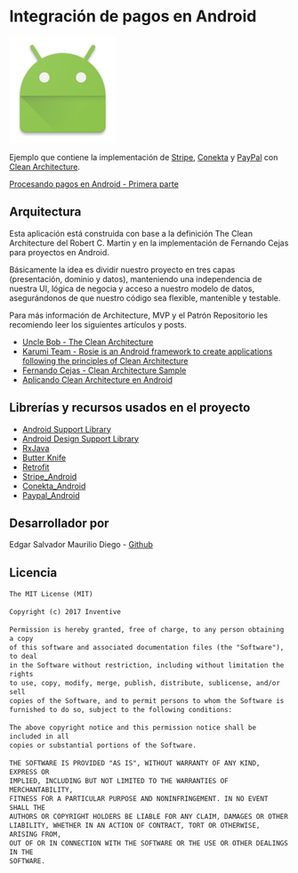 # Integración de pagos en Android
 
![Icon Urbvan](./app/src/main/res/mipmap-xxxhdpi/ic_launcher.png)

Ejemplo que contiene la implementación de [Stripe][stripe], [Conekta][conekta] y [PayPal][paypal] con [Clean Architecture][clean_architecture].

[clean_architecture]: https://8thlight.com/blog/uncle-bob/2012/08/13/the-clean-architecture.html
[stripe]: https://stripe.com/es
[conekta]: https://www.conekta.io/es
[paypal]: https://developer.paypal.com/

[Procesando pagos en Android - Primera parte](https://blog.inventivehack.com/procesando-pagos-en-android/)

## Arquitectura

Esta aplicación está construida con base a la definición The Clean Architecture del Robert C. Martin y en la implementación de Fernando Cejas para proyectos en Android.

Básicamente la idea es dividir nuestro proyecto en tres capas (presentación, dominio y datos), manteniendo una independencia de nuestra UI, lógica de negocia y acceso a nuestro modelo de datos, asegurándonos de que nuestro código sea flexible, mantenible y testable.

Para más información de Architecture, MVP y el Patrón Repositorio les recomiendo leer los siguientes artículos y posts.

 * [Uncle Bob - The Clean Architecture](https://blog.8thlight.com/uncle-bob/2012/08/13/the-clean-architecture.html)
 * [Karumi Team - Rosie is an Android framework to create applications following the principles of Clean Architecture](https://github.com/Karumi/Rosie)
 * [Fernando Cejas - Clean Architecture Sample](https://github.com/android10/Android-CleanArchitecture)
 * [Aplicando Clean Architecture en Android](http://erikcaffrey.github.io/2016/01/28/clean-architecture/)

## Librerías y recursos usados en el proyecto
* [Android Support Library](https://developer.android.com/topic/libraries/support-library/index.html)
* [Android Design Support Library](https://developer.android.com/topic/libraries/support-library/index.html)
* [RxJava](https://github.com/ReactiveX/RxJava)
* [Butter Knife](http://jakewharton.github.io/butterknife/)
* [Retrofit](https://square.github.io/retrofit/)
* [Stripe_Android](https://github.com/stripe/stripe-android)
* [Conekta_Android](https://www.conekta.io/es/docs/referencias/conekta-android)
* [Paypal_Android](https://github.com/paypal/PayPal-Android-SDK)

## Desarrollador por

Edgar Salvador Maurilio Diego - [Github](https://github.com/salvadormaurilio/)

## Licencia

```
The MIT License (MIT)

Copyright (c) 2017 Inventive

Permission is hereby granted, free of charge, to any person obtaining a copy
of this software and associated documentation files (the "Software"), to deal
in the Software without restriction, including without limitation the rights
to use, copy, modify, merge, publish, distribute, sublicense, and/or sell
copies of the Software, and to permit persons to whom the Software is
furnished to do so, subject to the following conditions:

The above copyright notice and this permission notice shall be included in all
copies or substantial portions of the Software.

THE SOFTWARE IS PROVIDED "AS IS", WITHOUT WARRANTY OF ANY KIND, EXPRESS OR
IMPLIED, INCLUDING BUT NOT LIMITED TO THE WARRANTIES OF MERCHANTABILITY,
FITNESS FOR A PARTICULAR PURPOSE AND NONINFRINGEMENT. IN NO EVENT SHALL THE
AUTHORS OR COPYRIGHT HOLDERS BE LIABLE FOR ANY CLAIM, DAMAGES OR OTHER
LIABILITY, WHETHER IN AN ACTION OF CONTRACT, TORT OR OTHERWISE, ARISING FROM,
OUT OF OR IN CONNECTION WITH THE SOFTWARE OR THE USE OR OTHER DEALINGS IN THE
SOFTWARE.
```











